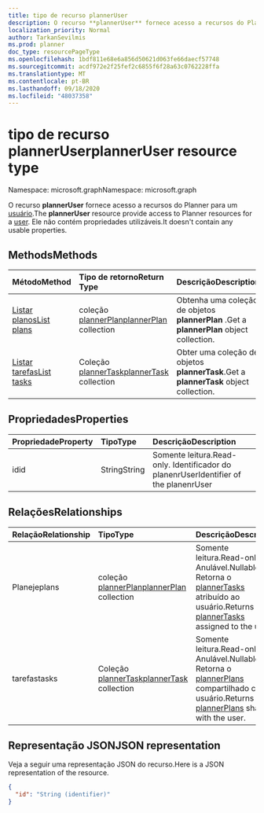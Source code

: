 ```yaml
---
title: tipo de recurso plannerUser
description: O recurso **plannerUser** fornece acesso a recursos do Planner para um usuário. Ele não contém propriedades utilizáveis.
localization_priority: Normal
author: TarkanSevilmis
ms.prod: planner
doc_type: resourcePageType
ms.openlocfilehash: 1bdf811e68e6a856d50621d063fe66daecf57748
ms.sourcegitcommit: acdf972e2f25fef2c6855f6f28a63c0762228ffa
ms.translationtype: MT
ms.contentlocale: pt-BR
ms.lasthandoff: 09/18/2020
ms.locfileid: "48037358"
---
```

# <a name="planneruser-resource-type"></a><span data-ttu-id="424fd-104">tipo de recurso plannerUser</span><span class="sxs-lookup"><span data-stu-id="424fd-104">plannerUser resource type</span></span>

<span data-ttu-id="424fd-105">Namespace: microsoft.graph</span><span class="sxs-lookup"><span data-stu-id="424fd-105">Namespace: microsoft.graph</span></span>

<span data-ttu-id="424fd-106">O recurso **plannerUser** fornece acesso a recursos do Planner para um [usuário](user.md).</span><span class="sxs-lookup"><span data-stu-id="424fd-106">The **plannerUser** resource provide access to Planner resources for a [user](user.md).</span></span> <span data-ttu-id="424fd-107">Ele não contém propriedades utilizáveis.</span><span class="sxs-lookup"><span data-stu-id="424fd-107">It doesn't contain any usable properties.</span></span>


## <a name="methods"></a><span data-ttu-id="424fd-108">Methods</span><span class="sxs-lookup"><span data-stu-id="424fd-108">Methods</span></span>

| <span data-ttu-id="424fd-109">Método</span><span class="sxs-lookup"><span data-stu-id="424fd-109">Method</span></span>           | <span data-ttu-id="424fd-110">Tipo de retorno</span><span class="sxs-lookup"><span data-stu-id="424fd-110">Return Type</span></span>    |<span data-ttu-id="424fd-111">Descrição</span><span class="sxs-lookup"><span data-stu-id="424fd-111">Description</span></span>|
|:---------------|:--------|:----------|
|[<span data-ttu-id="424fd-112">Listar planos</span><span class="sxs-lookup"><span data-stu-id="424fd-112">List plans</span></span>](../api/planneruser-list-plans.md) |<span data-ttu-id="424fd-113">coleção [plannerPlan](plannerplan.md)</span><span class="sxs-lookup"><span data-stu-id="424fd-113">[plannerPlan](plannerplan.md) collection</span></span>| <span data-ttu-id="424fd-114">Obtenha uma coleção de objetos **plannerPlan** .</span><span class="sxs-lookup"><span data-stu-id="424fd-114">Get a **plannerPlan** object collection.</span></span>|
|[<span data-ttu-id="424fd-115">Listar tarefas</span><span class="sxs-lookup"><span data-stu-id="424fd-115">List tasks</span></span>](../api/planneruser-list-tasks.md) |<span data-ttu-id="424fd-116">Coleção [plannerTask](plannertask.md)</span><span class="sxs-lookup"><span data-stu-id="424fd-116">[plannerTask](plannertask.md) collection</span></span>| <span data-ttu-id="424fd-117">Obter uma coleção de objetos **plannerTask**.</span><span class="sxs-lookup"><span data-stu-id="424fd-117">Get a **plannerTask** object collection.</span></span>|

## <a name="properties"></a><span data-ttu-id="424fd-118">Propriedades</span><span class="sxs-lookup"><span data-stu-id="424fd-118">Properties</span></span>
| <span data-ttu-id="424fd-119">Propriedade</span><span class="sxs-lookup"><span data-stu-id="424fd-119">Property</span></span>     | <span data-ttu-id="424fd-120">Tipo</span><span class="sxs-lookup"><span data-stu-id="424fd-120">Type</span></span>   |<span data-ttu-id="424fd-121">Descrição</span><span class="sxs-lookup"><span data-stu-id="424fd-121">Description</span></span>|
|:---------------|:--------|:----------|
|<span data-ttu-id="424fd-122">id</span><span class="sxs-lookup"><span data-stu-id="424fd-122">id</span></span>|<span data-ttu-id="424fd-123">String</span><span class="sxs-lookup"><span data-stu-id="424fd-123">String</span></span>| <span data-ttu-id="424fd-124">Somente leitura.</span><span class="sxs-lookup"><span data-stu-id="424fd-124">Read-only.</span></span> <span data-ttu-id="424fd-125">Identificador do planenrUser</span><span class="sxs-lookup"><span data-stu-id="424fd-125">Identifier of the planenrUser</span></span>|

## <a name="relationships"></a><span data-ttu-id="424fd-126">Relações</span><span class="sxs-lookup"><span data-stu-id="424fd-126">Relationships</span></span>
| <span data-ttu-id="424fd-127">Relação</span><span class="sxs-lookup"><span data-stu-id="424fd-127">Relationship</span></span> | <span data-ttu-id="424fd-128">Tipo</span><span class="sxs-lookup"><span data-stu-id="424fd-128">Type</span></span>   |<span data-ttu-id="424fd-129">Descrição</span><span class="sxs-lookup"><span data-stu-id="424fd-129">Description</span></span>|
|:---------------|:--------|:----------|
|<span data-ttu-id="424fd-130">Planeje</span><span class="sxs-lookup"><span data-stu-id="424fd-130">plans</span></span>|<span data-ttu-id="424fd-131">coleção [plannerPlan](plannerplan.md)</span><span class="sxs-lookup"><span data-stu-id="424fd-131">[plannerPlan](plannerplan.md) collection</span></span>| <span data-ttu-id="424fd-132">Somente leitura.</span><span class="sxs-lookup"><span data-stu-id="424fd-132">Read-only.</span></span> <span data-ttu-id="424fd-133">Anulável.</span><span class="sxs-lookup"><span data-stu-id="424fd-133">Nullable.</span></span> <span data-ttu-id="424fd-134">Retorna o [plannerTasks](plannertask.md) atribuído ao usuário.</span><span class="sxs-lookup"><span data-stu-id="424fd-134">Returns the [plannerTasks](plannertask.md) assigned to the user.</span></span>|
|<span data-ttu-id="424fd-135">tarefas</span><span class="sxs-lookup"><span data-stu-id="424fd-135">tasks</span></span>|<span data-ttu-id="424fd-136">Coleção [plannerTask](plannertask.md)</span><span class="sxs-lookup"><span data-stu-id="424fd-136">[plannerTask](plannertask.md) collection</span></span>| <span data-ttu-id="424fd-137">Somente leitura.</span><span class="sxs-lookup"><span data-stu-id="424fd-137">Read-only.</span></span> <span data-ttu-id="424fd-138">Anulável.</span><span class="sxs-lookup"><span data-stu-id="424fd-138">Nullable.</span></span> <span data-ttu-id="424fd-139">Retorna o [plannerPlans](plannerplan.md) compartilhado com o usuário.</span><span class="sxs-lookup"><span data-stu-id="424fd-139">Returns the [plannerPlans](plannerplan.md) shared with the user.</span></span>|

## <a name="json-representation"></a><span data-ttu-id="424fd-140">Representação JSON</span><span class="sxs-lookup"><span data-stu-id="424fd-140">JSON representation</span></span>
<span data-ttu-id="424fd-141">Veja a seguir uma representação JSON do recurso.</span><span class="sxs-lookup"><span data-stu-id="424fd-141">Here is a JSON representation of the resource.</span></span>

<!-- {
  "blockType": "resource",
  "baseType": "microsoft.graph.entity",
  "optionalProperties": [

  ],
  "@odata.type": "microsoft.graph.plannerUser"
}-->

```json
{
  "id": "String (identifier)"
}

```

<!-- uuid: 8fcb5dbc-d5aa-4681-8e31-b001d5168d79
2015-10-25 14:57:30 UTC -->
<!-- {
  "type": "#page.annotation",
  "description": "plannerUser resource",
  "keywords": "",
  "section": "documentation",
  "tocPath": ""
}-->

